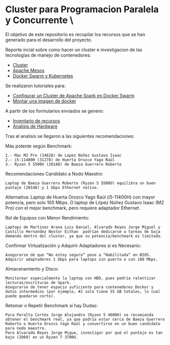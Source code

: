 # Cluster para Programacion Paralela y Concurrente \

El objetivo de este repositorio es recopilar los recursos que se han generado para el desarrollo del proyecto. 

Reporte incial sobre como hacer un cluster e investigacion de las tecnologias de manejo de contenedores:

* [Cluster](canva.com/design/DAGfR4a7whA/i02xSP3xdR74fdKJOCp10Q/edit)
* [Apache Mesos](github.com/LuisMAC2022/PPC/blob/main/PDFs/AM.pdf)
* [Docker Swarm y Kubernetes](github.com/LuisMAC2022/PPC/blob/main/PDFs/CO.pdf)

Se realizaron tutoriales para:
 
- [Configurar un Cluster de Apache Spark en Docker Swarm](github.com/eithan-hernandez/docker-cluster/tree/main)
- [Montar una imagen de docker](github.com/im-krizox/docker-project) 

A partir de los formularios enviados se genero:

+ [Inventario de recursos](colab.research.google.com/drive/1aXXY24Kl7g5tQ1uE5Y7ldFCwUa_98sqV=sharing)
+ [Analisis de Hardware](colab.research.google.com/drive/1ir-V35nmYBEi7nEbl2l3YDB2-lSpZrXs?usp=sharing)

Tras el analisis se llegaron a las siguientes recomendaciones:  


Más potente según Benchmark:

    1.- Mac M2 Pro (34628) de López Núñez Gustavo Isaac
    2.- i5-11400H (31278) de Huerta Orozco Yago Raúl
    3.- Ryzen 5 5500U (20148) de Baeza Guerrero Roberto


Recomendaciones
Candidato a Nodo Maestro:

    Laptop de Baeza Guerrero Roberto (Ryzen 5 5500U) equilibra un buen puntaje (20148) y 1 Gbps Ethernet nativo.

Alternativa: 
    Laptop de Huerta Orozco Yago Raúl (i5-11400H) con mayor potencia, pero solo 100 Mbps. O laptop de López Núñez Gustavo Isaac (M2 Pro) con el mejor benchmark, pero requiere adaptador Ethernet.

Rol de Equipos con Menor Rendimiento:

    Laptops de Martinez Arana Luis Daniel, Alvarado Reyes Jorge Miguel y Castillo Hernandez Nestor Eithan  podrían dedicarse a tareas de baja demanda dentro del cluster, ya que su potencia/benchmark es limitado.

Confirmar Virtualización y Adquirir Adaptadores si es Necesario:

    Asegurarse de que “No estoy seguro” pase a “Habilitada” en BIOS.
    Adquirir adaptadores 1 Gbps para laptops sin puerto o con 100 Mbps.

Almacenamiento y Disco:

    Monitorear especialmente la laptop con HDD, pues podría ralentizar lecturas/escrituras de Spark.
    Asegurarse de tener espacio suficiente para contenedores Docker y datos intermedios (por ejemplo, #2 solo tiene 55 GB totales, lo cual puede quedarse corto).

Retomar o Repetir Benchmark si hay Dudas:

    Para Peralta Cortés Jorge Alejandro (Ryzen 5 4600H) se recomienda obtener el benchmark real, ya que podría estar cerca de Baeza Guerrero Roberto o Huerta Orozco Yago Raúl y convertirse en un buen candidato para nodo maestro.
    Para Alvarado Reyes Jorge Migue, investigar por qué el puntaje es tan bajo (2060) en un Ryzen 7 3700U.
